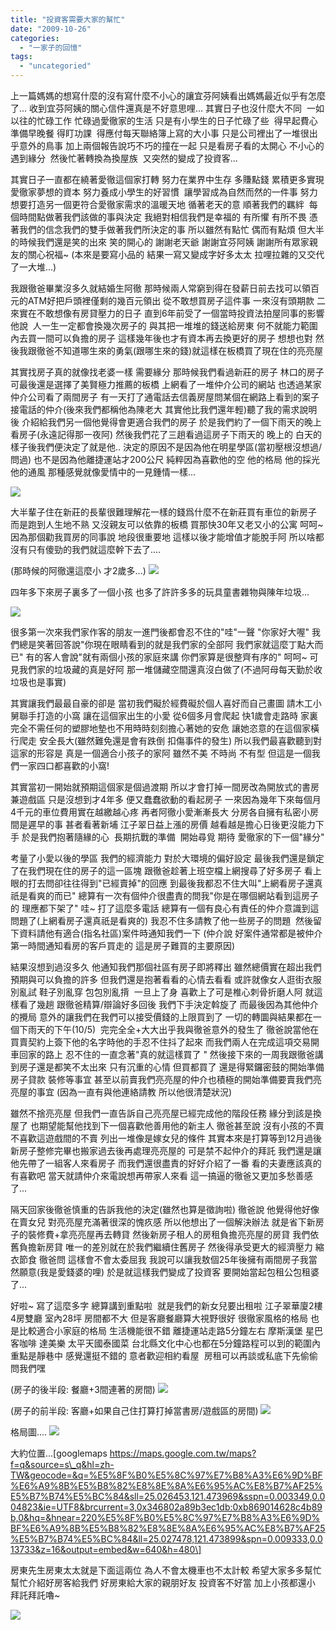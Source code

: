 ```yaml
---
title: "投資客需要大家的幫忙"
date: "2009-10-26"
categories: 
  - "一家子的回憶"
tags: 
  - "uncategoried"
---
```


上一篇媽媽的想寫什麼的沒有寫什麼不小心的讓宜芬阿姨看出媽媽最近似乎有怎麼了... 收到宜芬阿姨的關心信件還真是不好意思哩... 其實日子也沒什麼大不同  一如以往的忙碌工作 忙碌過愛徹家的生活 只是有小學生的日子忙碌了些  得早起費心準備早晚餐 得盯功課  得應付每天聯絡簿上寫的大小事 只是公司裡出了一堆很出乎意外的鳥事 加上兩個報告說巧不巧的撞在一起 只是看房子看的太開心 不小心的遇到緣分  然後忙著轉換為換屋族  又突然的變成了投資客...

其實日子一直都在繞著愛徹這個家打轉 努力在業界中生存 多賺點錢 累積更多實現愛徹家夢想的資本 努力養成小學生的好習慣  讓學習成為自然而然的一件事 努力想要打造另一個更符合愛徹家需求的溫暖天地 循著老天的意 順著我們的羈絆  每個時間點做著我們該做的事與決定 我絕對相信我們是幸福的 有所懼 有所不畏 憑著我們的信念我們的雙手做著我們所決定的事 所以雖然有點忙 偶而有點煩 但大半的時候我們還是笑的出來 笑的開心的 謝謝老天爺 謝謝宜芬阿姨 謝謝所有眾家親友的關心祝福~ (本來是要寫小品的 結果一寫又變成字好多太太 拉哩拉雜的又交代了一大堆...)

我跟徹爸畢業沒多久就結婚生阿徹 那時候兩人常窮到得在發薪日前去找可以領百元的ATM好把戶頭裡僅剩的幾百元領出 從不敢想買房子這件事 一來沒有頭期款 二來實在不敢想像有房貸壓力的日子 直到6年前受了一個當時投資法拍屋同事的影響 他說  人一生一定都會換幾次房子的 與其把一堆堆的錢送給房東 何不就能力範圍內去買一間可以負擔的房子 這樣幾年後也才有資本再去換更好的房子 想想也對 然後我跟徹爸不知道哪生來的勇氣(跟哪生來的錢)就這樣在板橋買了現在住的亮亮屋

其實找房子真的就像找老婆一樣 需要緣分 那時候我們看過新莊的房子 林口的房子 可最後還是選擇了美賢極力推薦的板橋 上網看了一堆仲介公司的網站 也透過某家仲介公司看了兩間房子 有一天打了通電話去信義房屋問某個在網路上看到的案子 接電話的仲介(後來我們都稱他為陳老大 其實他比我們還年輕)聽了我的需求說明後 介紹給我們另一個他覺得會更適合我們的房子 於是我們約了一個下雨天的晚上看房子(永遠記得那一夜阿) 然後我們花了三趟看過這房子下雨天的 晚上的 白天的樣子後我們便決定了就是他.. 決定的原因不是因為他在明星學區(當初壓根沒想過/問過) 也不是因為他離捷運站才200公尺 純粹因為喜歡他的空 他的格局 他的採光 他的通風 那種感覺就像愛情中的一見鍾情一樣...

![](images/4032926549_f244c1ac73.jpg)

大半輩子住在新莊的長輩很難理解花一樣的錢爲什麼不在新莊買有車位的新房子 而是跑到人生地不熟 又沒親友可以依靠的板橋 買那快30年又老又小的公寓 呵呵~ 因為那個勸我買房的同事說 地段很重要地 這樣以後才能增值才能脫手阿 所以啥都沒有只有傻勁的我們就這麼幹下去了....

(那時候的阿徹還這麼小 才2歲多...) ![](images/4032927117_5966649094.jpg)

四年多下來房子裏多了一個小孩 也多了許許多多的玩具童書雜物與陳年垃圾...

![](images/3565470238_cbc168c67b.jpg)

很多第一次來我們家作客的朋友一進門後都會忍不住的"哇"一聲 "你家好大喔" 我們總是笑著回答說"你現在眼睛看到的就是我們家的全部阿 我們家就這麼丁點大而已" 有的客人會說"就有兩個小孩的家庭來講 你們家算是很整齊有序的" 呵呵~ 可見我們家的垃圾藏的真是好阿 那一堆儲藏空間還真沒白做了(不過阿母每天勤於收垃圾也是事實)

其實讓我們最最自豪的卻是 當初我們礙於經費礙於個人喜好而自己畫圖 請木工小舅聯手打造的小窩 讓在這個家出生的小愛 從6個多月會爬起 快1歲會走路時 家裏完全不需任何的塑膠地墊也不用時時刻刻擔心著她的安危 讓她恣意的在這個家橫行爬走 安全長大(雖然難免還是會有跌倒 扣傷事件的發生) 所以我們最喜歡聽到對這家的形容是 真是一個適合小孩子的家阿 雖然不美 不時尚 不有型 但這是一個我們一家四口都喜歡的小窩!

其實當初一開始就預期這個家是個過渡期 所以才會打掉一間房改為開放式的書房兼遊戲區 只是沒想到才4年多 便又蠢蠢欲動的看起房子 一來因為幾年下來每個月4千元的車位費用實在越繳越心疼 再者阿徹小愛漸漸長大 分房各自擁有私密小房間是遲早的事 甚者看著新埔 江子翠日益上漲的房價 越看越是擔心日後更沒能力下手 於是我們抱著隨緣的心  長期抗戰的準備  開始尋覓 期待 愛徹家的下一個"緣分"

考量了小愛以後的學區 我們的經濟能力 對於大環境的偏好設定 最後我們還是鎖定了在我們現在住的房子的這一區塊 跟徹爸趁著上班空檔上網搜尋了好多房子 看上眼的打去問卻往往得到"已經賣掉"的回應 到最後我都忍不住大叫"上網看房子還真祇是看爽的而已" 總算有一次有個仲介很盡責的問我"你是在哪個網站看到這房子的 理應都下架了" 哇~ 打了這麼多電話 總算有一個有良心有責任的仲介意識到這問題了(上網看房子還真祇是看爽的) 我忍不住多請教了他一些房子的問題  然後留下資料請他有適合(指名社區)案件時通知我們一下 (仲介說 好案件通常都是被仲介第一時間通知看房的客戶買走的 這是房子難買的主要原因)

結果沒想到過沒多久 他通知我們那個社區有房子即將釋出 雖然總價實在超出我們預期與可以負擔的許多 但我們還是抱著看看的心情去看看 或許就像女人逛街衣服別亂試 鞋子別亂穿 包包別亂揹  一旦上了身 喜歡上了可是椎心刺骨折磨人阿 就這樣看了幾趟 跟徹爸精算/辯論好多回後 我們下手決定斡旋了 而最後因為其他仲介的攪局 意外的讓我們在我們可以接受價錢的上限買到了 一切的轉圜與結果都在一個下雨天的下午(10/5)  完完全全+大大出乎我與徹爸意外的發生了 徹爸說當他在買賣契約上簽下他的名字時他的手忍不住抖了起來 而我們兩人在完成這項交易開車回家的路上 忍不住的一直念著"真的就這樣買了 " 然後接下來的一周我跟徹爸講到房子還是都笑不太出來 只有沉重的心情 但買都買了 還是得緊鑼密鼓的開始準備房子貸款 裝修等事宜 甚至以前賣我們亮亮屋的仲介也積極的開始準備要賣我們亮亮屋的事宜 (因為一直有與他連絡請教 所以他很清楚狀況)

雖然不捨亮亮屋 但我們一直告訴自己亮亮屋已經完成他的階段任務 緣分到該是換屋了 也期望能幫他找到下一個喜歡他善用他的新主人 徹爸甚至說 沒有小孩的不賣 不喜歡這遊戲間的不賣 列出一堆像是嫁女兒的條件 其實本來是打算等到12月過後 新房子整修完畢也搬家過去後再處理亮亮屋的 可是禁不起仲介的拜託 我們還是讓他先帶了一組客人來看房子 而我們還很盡責的好好介紹了一番 看的夫妻應該真的有喜歡吧 當天就請仲介來電說想再帶家人來看 這一搞逼的徹爸又更加多愁善感了...

隔天回家後徹爸慎重的告訴我他的決定(雖然也算是徵詢啦) 徹爸說 他覺得他好像在賣女兒 對亮亮屋充滿著很深的愧疚感 所以他想出了一個解決辦法 就是省下新房子的裝修費+拿亮亮屋再去轉貸 然後新房子租人的房租負擔亮亮屋的房貸 我們依舊負擔新房貸 唯一的差別就在於我們繼續住舊房子 然後得承受更大的經濟壓力 縮衣節食 徹爸問 這樣會不會太委屈我 我說可以讓我敖個25年後擁有兩間房子我當然願意(我是愛錢婆的哩) 於是就這樣我們變成了投資客 要開始當起包租公包租婆了...

好啦~ 寫了這麼多字 總算講到重點啦  就是我們的新女兒要出租啦 江子翠華廈2樓  4房雙廳 室內28坪 房間都不大 但是客廳餐廳算大視野很好 很徹家風格的格局 也是比較適合小家庭的格局 生活機能很不錯 離捷運站走路5分鐘左右 摩斯漢堡 星巴客咖啡 達美樂 太平天國泰國菜 台北縣文化中心也都在5分鐘路程可以到的範圍內 重點是靜巷中 感覺還挺不錯的 意者歡迎相約看屋  房租可以再談或私底下先偷偷問我們嘿

(房子的後半段: 餐廳+3間連著的房間) ![](images/4032909005_063c27c9cb.jpg)

(房子的前半段: 客廳+如果自己住打算打掉當書房/遊戲區的房間) ![](images/4033661386_62baefd2f9.jpg)

格局圖.... ![](images/4048714962_bdf8af4585.jpg)

大約位置...\[googlemaps https://maps.google.com.tw/maps?f=q&source=s\_q&hl=zh-TW&geocode=&q=%E5%8F%B0%E5%8C%97%E7%B8%A3%E6%9D%BF%E6%A9%8B%E5%B8%82%E8%8E%8A%E6%95%AC%E8%B7%AF25%E5%B7%B74%E5%BC%84&sll=25.026453,121.473969&sspn=0.003349,0.004823&ie=UTF8&brcurrent=3,0x346802a89b3ec1db:0xb869014628c4b89b,0&hq=&hnear=220%E5%8F%B0%E5%8C%97%E7%B8%A3%E6%9D%BF%E6%A9%8B%E5%B8%82%E8%8E%8A%E6%95%AC%E8%B7%AF25%E5%B7%B74%E5%BC%84&ll=25.027478,121.473899&spn=0.009333,0.013733&z=16&output=embed&w=640&h=480\]

房東先生房東太太就是下面這兩位 為人不會太機車也不太計較 希望大家多多幫忙 幫忙介紹好房客給我們 好房東給大家的親朋好友 投資客不好當 加上小孩都還小 拜託拜託嚕~

![](images/3925006340_33b7a409b6.jpg)
